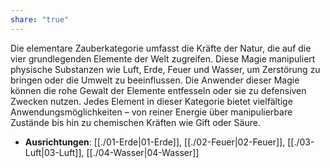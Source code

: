 ```yaml
---
share: "true"
---
```

Die elementare Zauberkategorie umfasst die Kräfte der Natur, die auf die vier grundlegenden Elemente der Welt zugreifen. Diese Magie manipuliert physische Substanzen wie Luft, Erde, Feuer und Wasser, um Zerstörung zu bringen oder die Umwelt zu beeinflussen. Die Anwender dieser Magie können die rohe Gewalt der Elemente entfesseln oder sie zu defensiven Zwecken nutzen. Jedes Element in dieser Kategorie bietet vielfältige Anwendungsmöglichkeiten – von reiner Energie über manipulierbare Zustände bis hin zu chemischen Kräften wie Gift oder Säure.  
  
- **Ausrichtungen**: [[./01-Erde|01-Erde]], [[./02-Feuer|02-Feuer]], [[./03-Luft|03-Luft]], [[./04-Wasser|04-Wasser]]